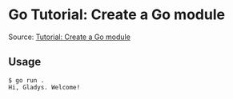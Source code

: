 # Go Tutorial: Create a Go module

Source: [Tutorial: Create a Go module](https://go.dev/doc/tutorial/create-module)

## Usage

```text
$ go run .
Hi, Gladys. Welcome!
```
